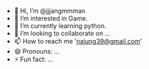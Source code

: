 - 👋 Hi, I’m @jjjangmmman
- 👀 I’m interested in Game.
- 🌱 I’m currently learning python.
- 💞️ I’m looking to collaborate on ...
- 📫 How to reach me 'najung39@gmail.com'
- 😄 Pronouns: ...
- ⚡ Fun fact: ...

<!---
jjjangmmman/jjjangmmman is a ✨ special ✨ repository because its `README.md` (this file) appears on your GitHub profile.
You can click the Preview link to take a look at your changes.
--->
